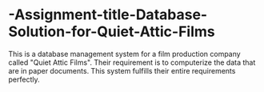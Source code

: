 # -Assignment-title-Database-Solution-for-Quiet-Attic-Films
This is a database management system for a film production company called "Quiet Attic Films". Their requirement is to computerize the data that are in paper documents. This system fulfills their entire requirements perfectly. 
